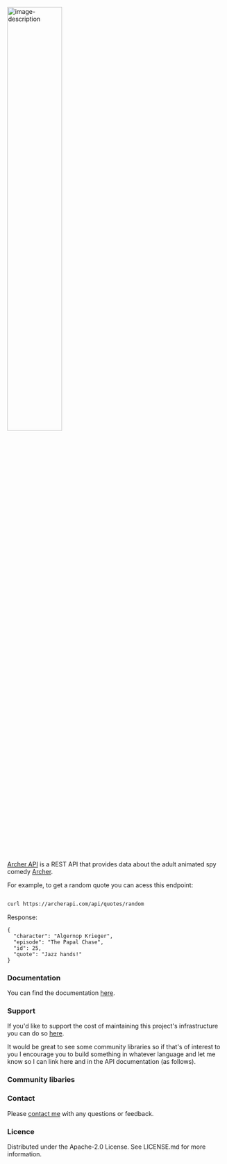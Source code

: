 <p><img src="https://www.archerapi.com/logo.png" alt="image-description" style="width: 50%; height: auto;"></p>

[Archer API](https://www.archerapi.com/) is a REST API that provides data about the adult animated spy comedy [Archer](https://www.fxnetworks.com/shows/archer).

For example, to get a random quote you can acess this endpoint: 

```bash

curl https://archerapi.com/api/quotes/random

```

Response:

```
{
  "character": "Algernop Krieger",
  "episode": "The Papal Chase",
  "id": 25,
  "quote": "Jazz hands!"
}
```

### Documentation

You can find the documentation [here](https://www.archerapi.com/documentation/).

### Support

If you'd like to support the cost of maintaining this project's infrastructure you can do so [here](https://www.buymeacoffee.com/ben93).

It would be great to see some community libraries so if that's of interest to you I encourage you to build something in whatever language
and let me know so I can link here and in the API documentation (as follows).

### Community libaries

### Contact

Please [contact me](mailto:hello@ben-nour.com) with any questions or feedback.

### Licence

Distributed under the Apache-2.0 License. See LICENSE.md for more information.


